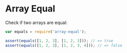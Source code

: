 # Array Equal

Check if two arrays are equal:

```js
var equals = require('array-equal');

assert(equals([1, 2, 3], [1, 2, 3])); // => true
assert(equals([1, 2, 3], [1, 2, 3, 4])); // => false
```
